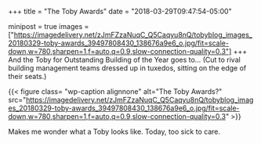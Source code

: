 +++
title = "The Toby Awards"
date = "2018-03-29T09:47:54-05:00"

minipost = true
images = ["https://imagedelivery.net/zJmFZzaNuqC_Q5Caqyu8nQ/tobyblog_images_20180329-toby-awards_39497808430_138676a9e6_o.jpg/fit=scale-down,w=780,sharpen=1,f=auto,q=0.9,slow-connection-quality=0.3"]
+++
And the Toby for Outstanding Building of the Year goes to… (Cut to rival building management teams dressed up in tuxedos, sitting on the edge of their seats.)

{{< figure class= "wp-caption alignnone" alt="The Toby Awards?" src="https://imagedelivery.net/zJmFZzaNuqC_Q5Caqyu8nQ/tobyblog_images_20180329-toby-awards_39497808430_138676a9e6_o.jpg/fit=scale-down,w=780,sharpen=1,f=auto,q=0.9,slow-connection-quality=0.3" >}}

Makes me wonder what a Toby looks like. Today, too sick to care.

